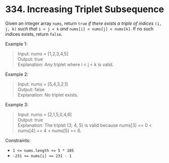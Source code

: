 # 334. Increasing Triplet Subsequence

Given an integer array `nums`, return `true` _if there exists a triple of indices_ `(i, j, k)` _such that_ `i < j < k` _and_ `nums[i] < nums[j] < nums[k]`. If no such indices exists, return `false`.

Example 1:
> Input: nums = [1,2,3,4,5]  
Output: true  
Explanation: Any triplet where i < j < k is valid.

Example 2:
> Input: nums = [5,4,3,2,1]  
Output: false  
Explanation: No triplet exists.

Example 3:
> Input: nums = [2,1,5,0,4,6]  
Output: true  
Explanation: The triplet (3, 4, 5) is valid because nums[3] == 0 < nums[4] == 4 < nums[5] == 6.

Constraints:
* `1 <= nums.length <= 5 * 105`
* `-231 <= nums[i] <= 231 - 1`
